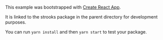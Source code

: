 This example was bootstrapped with [Create React App](https://github.com/facebook/create-react-app).

It is linked to the strooks package in the parent directory for development purposes.

You can run `yarn install` and then `yarn start` to test your package.
